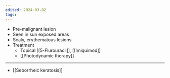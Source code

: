 ```yaml
---
edited: 2024-03-02
tags:
---
```

- Pre-malignant lesion
- Seen in sun exposed areas
- Scaly, erythematous lesions
- Treatment
	- Topical [[5-Flurouracil]], [[Imiquimod]]
	- [[Photodynamic therapy]] 

---
- [[Seborrheic keratosis]] 